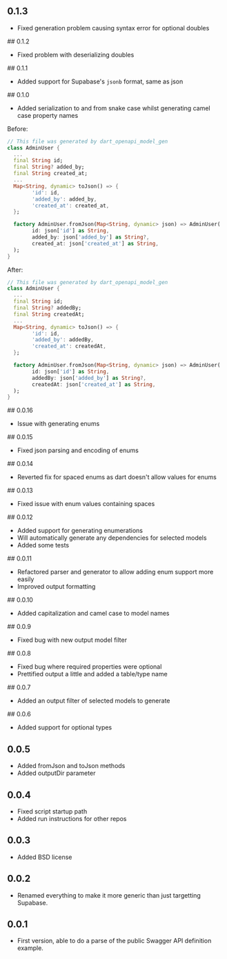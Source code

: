 ## 0.1.3

* Fixed generation problem causing syntax error for optional doubles

## 0.1.2

* Fixed problem with deserializing doubles

## 0.1.1

* Added support for Supabase's `jsonb` format, same as json

## 0.1.0

* Added serialization to and from snake case whilst generating camel case property names

Before:
```dart
// This file was generated by dart_openapi_model_gen
class AdminUser {
  ...
  final String id;
  final String? added_by;
  final String created_at;
  ...
  Map<String, dynamic> toJson() => {
        'id': id,
        'added_by': added_by,
        'created_at': created_at,
  };

  factory AdminUser.fromJson(Map<String, dynamic> json) => AdminUser(
        id: json['id'] as String,
        added_by: json['added_by'] as String?,
        created_at: json['created_at'] as String,
  );
}

```

After:
```dart
// This file was generated by dart_openapi_model_gen
class AdminUser {
  ...
  final String id;
  final String? addedBy;
  final String createdAt;
  ...
  Map<String, dynamic> toJson() => {
        'id': id,
        'added_by': addedBy,
        'created_at': createdAt,
  };

  factory AdminUser.fromJson(Map<String, dynamic> json) => AdminUser(
        id: json['id'] as String,
        addedBy: json['added_by'] as String?,
        createdAt: json['created_at'] as String,
  );
}
```

## 0.0.16

* Issue with generating enums

## 0.0.15

* Fixed json parsing and encoding of enums

## 0.0.14

* Reverted fix for spaced enums as dart doesn't allow values for enums

## 0.0.13

* Fixed issue with enum values containing spaces

## 0.0.12

* Added support for generating enumerations
* Will automatically generate any dependencies for selected models
* Added some tests

## 0.0.11

* Refactored parser and generator to allow adding enum support more easily
* Improved output formatting

## 0.0.10

* Added capitalization and camel case to model names

## 0.0.9

* Fixed bug with new output model filter

## 0.0.8

* Fixed bug where required properties were optional
* Prettified output a little and added a table/type name

## 0.0.7

* Added an output filter of selected models to generate

## 0.0.6

* Added support for optional types

## 0.0.5

* Added fromJson and toJson methods
* Added outputDir parameter

## 0.0.4

* Fixed script startup path
* Added run instructions for other repos

## 0.0.3

* Added BSD license

## 0.0.2

* Renamed everything to make it more generic than just targetting Supabase.

## 0.0.1

* First version, able to do a parse of the public Swagger API definition example.
